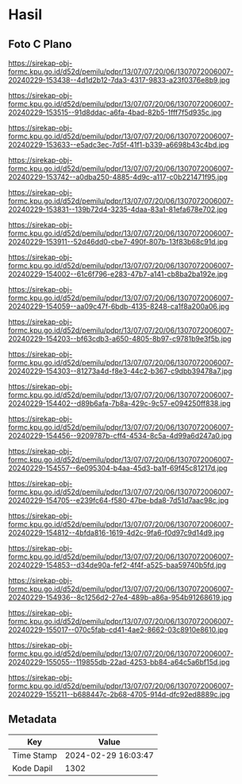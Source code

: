 # Hasil

## Foto C Plano

https://sirekap-obj-formc.kpu.go.id/d52d/pemilu/pdpr/13/07/07/20/06/1307072006007-20240229-153438--4d1d2b12-7da3-4317-9833-a23f0376e8b9.jpg

https://sirekap-obj-formc.kpu.go.id/d52d/pemilu/pdpr/13/07/07/20/06/1307072006007-20240229-153515--91d8ddac-a6fa-4bad-82b5-1fff7f5d935c.jpg

https://sirekap-obj-formc.kpu.go.id/d52d/pemilu/pdpr/13/07/07/20/06/1307072006007-20240229-153633--e5adc3ec-7d5f-41f1-b339-a6698b43c4bd.jpg

https://sirekap-obj-formc.kpu.go.id/d52d/pemilu/pdpr/13/07/07/20/06/1307072006007-20240229-153742--a0dba250-4885-4d9c-a117-c0b221471f95.jpg

https://sirekap-obj-formc.kpu.go.id/d52d/pemilu/pdpr/13/07/07/20/06/1307072006007-20240229-153831--139b72d4-3235-4daa-83a1-81efa678e702.jpg

https://sirekap-obj-formc.kpu.go.id/d52d/pemilu/pdpr/13/07/07/20/06/1307072006007-20240229-153911--52d46dd0-cbe7-490f-807b-13f83b68c91d.jpg

https://sirekap-obj-formc.kpu.go.id/d52d/pemilu/pdpr/13/07/07/20/06/1307072006007-20240229-154002--61c6f796-e283-47b7-a141-cb8ba2ba192e.jpg

https://sirekap-obj-formc.kpu.go.id/d52d/pemilu/pdpr/13/07/07/20/06/1307072006007-20240229-154059--aa09c47f-6bdb-4135-8248-ca1f8a200a06.jpg

https://sirekap-obj-formc.kpu.go.id/d52d/pemilu/pdpr/13/07/07/20/06/1307072006007-20240229-154203--bf63cdb3-a650-4805-8b97-c9781b9e3f5b.jpg

https://sirekap-obj-formc.kpu.go.id/d52d/pemilu/pdpr/13/07/07/20/06/1307072006007-20240229-154303--81273a4d-f8e3-44c2-b367-c9dbb39478a7.jpg

https://sirekap-obj-formc.kpu.go.id/d52d/pemilu/pdpr/13/07/07/20/06/1307072006007-20240229-154402--d89b6afa-7b8a-429c-9c57-e094250ff838.jpg

https://sirekap-obj-formc.kpu.go.id/d52d/pemilu/pdpr/13/07/07/20/06/1307072006007-20240229-154456--9209787b-cff4-4534-8c5a-4d99a6d247a0.jpg

https://sirekap-obj-formc.kpu.go.id/d52d/pemilu/pdpr/13/07/07/20/06/1307072006007-20240229-154557--6e095304-b4aa-45d3-ba1f-69f45c81217d.jpg

https://sirekap-obj-formc.kpu.go.id/d52d/pemilu/pdpr/13/07/07/20/06/1307072006007-20240229-154705--e239fc64-f580-47be-bda8-7d51d7aac98c.jpg

https://sirekap-obj-formc.kpu.go.id/d52d/pemilu/pdpr/13/07/07/20/06/1307072006007-20240229-154812--4bfda816-1619-4d2c-9fa6-f0d97c9d14d9.jpg

https://sirekap-obj-formc.kpu.go.id/d52d/pemilu/pdpr/13/07/07/20/06/1307072006007-20240229-154853--d34de90a-fef2-4f4f-a525-baa59740b5fd.jpg

https://sirekap-obj-formc.kpu.go.id/d52d/pemilu/pdpr/13/07/07/20/06/1307072006007-20240229-154936--8c1256d2-27e4-489b-a86a-954b91268619.jpg

https://sirekap-obj-formc.kpu.go.id/d52d/pemilu/pdpr/13/07/07/20/06/1307072006007-20240229-155017--070c5fab-cd41-4ae2-8662-03c8910e8610.jpg

https://sirekap-obj-formc.kpu.go.id/d52d/pemilu/pdpr/13/07/07/20/06/1307072006007-20240229-155055--119855db-22ad-4253-bb84-a64c5a6bf15d.jpg

https://sirekap-obj-formc.kpu.go.id/d52d/pemilu/pdpr/13/07/07/20/06/1307072006007-20240229-155211--b688447c-2b68-4705-914d-dfc92ed8889c.jpg


## Metadata

| Key        | Value               |
| ---------- | ------------------- |
| Time Stamp | 2024-02-29 16:03:47 |
| Kode Dapil | 1302                |



